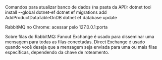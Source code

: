 Comandos para atualizar banco de dados (na pasta da API):
dotnet tool install --global dotnet-ef
dotnet ef migrations add AddProductDataTableOnDB
dotnet ef database update

RabbitMQ no Chrome: acessar pelo 127.0.0.1:porta

Sobre filas do RabbitMQ:
Fanout Exchange é usado para disseminar uma mensagem para todas as filas conectadas.
Direct Exchange é usado quando você deseja que a mensagem seja enviada para uma ou mais filas específicas, dependendo da chave de roteamento.